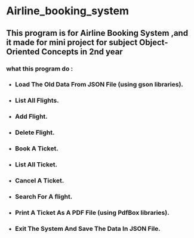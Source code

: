# Airline_booking_system
## This program is for Airline Booking System ,and it made for mini project for subject Object-Oriented Concepts in 2nd year 
### what this program do :
* ### Load The Old Data From JSON File (using gson libraries).
* ### List All Flights.
* ### Add Flight.
* ### Delete Flight.
* ### Book A Ticket.
* ### List All Ticket.
* ### Cancel A Ticket.
* ### Search For A flight.
* ### Print A Ticket As A PDF File (using PdfBox libraries).
* ### Exit The System And Save The Data In JSON File. 
